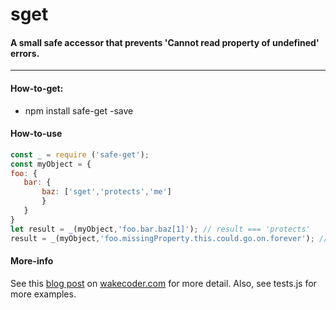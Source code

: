 # sget
####  A small safe accessor that prevents 'Cannot read property of undefined' errors.
***
#### How-to-get:
* npm install safe-get -save

#### How-to-use 
 ```JavaScript 
const _ = require ('safe-get');
const myObject = {
foo: {
    bar: {
        baz: ['sget','protects','me']
        }
    }
}
let result = _(myObject,'foo.bar.baz[1]'); // result === 'protects'
result = _(myObject,'foo.missingProperty.this.could.go.on.forever'); // result = undefined - no Exception hooray!
```

#### More-info
See this [blog post](http://wakecoder.com) on [wakecoder.com](http://wakecoder.com) for more detail. 
Also, see tests.js for more examples.
